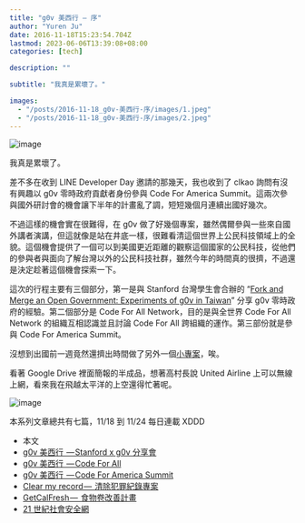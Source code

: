 ```yaml
---
title: "g0v 美西行 — 序"
author: "Yuren Ju"
date: 2016-11-18T15:23:54.704Z
lastmod: 2023-06-06T13:39:08+08:00
categories: [tech]

description: ""

subtitle: "我真是累壞了。"

images:
  - "/posts/2016-11-18_g0v-美西行-序/images/1.jpeg"
  - "/posts/2016-11-18_g0v-美西行-序/images/2.jpeg"
---
```


![image](/posts/2016-11-18_g0v-美西行-序/images/1.jpeg#layoutTextWidth)

我真是累壞了。

差不多在收到 LINE Developer Day 邀請的那幾天，我也收到了 clkao 詢問有沒有興趣以 g0v 零時政府貢獻者身份參與 Code For America Summit。這兩次參與國外研討會的機會讓下半年的計畫亂了調，短短幾個月連續出國好幾次。

不過這樣的機會實在很難得，在 g0v 做了好幾個專案，雖然偶爾參與一些來自國外講者演講，但這就像是站在井底一樣，很難看清這個世界上公民科技領域上的全貌。這個機會提供了一個可以到美國更近距離的觀察這個國家的公民科技，從他們的參與者與面向了解台灣以外的公民科技社群，雖然今年的時間真的很擠，不過還是決定趁著這個機會探索一下。

這次的行程主要有三個部分，第一是與 Stanford 台灣學生會合辦的 “[Fork and Merge an Open Government: Experiments of g0v in Taiwan](https://www.facebook.com/events/639560022871995/)” 分享 g0v 零時政府的經驗。第二個部分是 Code For All Network，目的是與全世界 Code For All Network 的組織互相認識並且討論 Code For All 跨組織的運作。第三部份就是參與 Code For America Summit。

沒想到出國前一週竟然還擠出時間做了另外一個[小專案](https://7holidays.github.io/)，唉。

看著 Google Drive 裡面簡報的半成品，想著高村長說 United Airline 上可以無線上網，看來我在飛越太平洋的上空還得忙著呢。

![image](/posts/2016-11-18_g0v-美西行-序/images/2.jpeg#layoutTextWidth)

本系列文章總共有七篇，11/18 到 11/24 每日連載 XDDD

- 本文
- [g0v 美西行  — Stanford x g0v 分享會](/posts/2016-11-19_g0v-%E7%BE%8E%E8%A5%BF%E8%A1%8C-stanford-x-g0v-%E5%88%86%E4%BA%AB%E6%9C%83/)
- [g0v 美西行  — Code For All](/posts/2016-11-20_g0v-%E7%BE%8E%E8%A5%BF%E8%A1%8C-code-for-all/)
- [g0v 美西行  — Code For America Summit](/posts/2016-11-21_g0v-%E7%BE%8E%E8%A5%BF%E8%A1%8C-code-for-america-summit/)
- [Clear my record —  清除犯罪紀錄專案](/posts/2016-11-22_clear-my-record-%E6%B8%85%E9%99%A4%E7%8A%AF%E7%BD%AA%E7%B4%80%E9%8C%84%E5%B0%88%E6%A1%88/)
- [GetCalFresh —  食物卷改善計畫](/posts/2016-11-23_getcalfresh-%E9%A3%9F%E7%89%A9%E5%8D%B7%E6%94%B9%E5%96%84%E8%A8%88%E7%95%AB/)
- [21 世紀社會安全網](/posts/2016-11-24_21-%E4%B8%96%E7%B4%80%E7%A4%BE%E6%9C%83%E5%AE%89%E5%85%A8%E7%B6%B2/)
